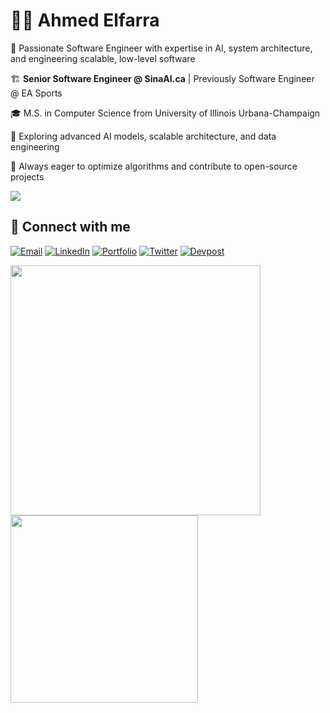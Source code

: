 # 👨‍💻 Ahmed Elfarra

🚀 Passionate Software Engineer with expertise in AI, system architecture, and engineering scalable, low-level software

🏗️ **Senior Software Engineer @ SinaAI.ca** | Previously Software Engineer @ EA Sports

🎓 M.S. in Computer Science from University of Illinois Urbana-Champaign

🔬 Exploring advanced AI models, scalable architecture, and data engineering

🎯 Always eager to optimize algorithms and contribute to open-source projects

![](https://komarev.com/ghpvc/?username=elfarradev&color=blue)

## 🔗 Connect with me

[![Email](https://img.shields.io/badge/Email-D14836?style=for-the-badge&logo=gmail&logoColor=white)](mailto:aelfarr2@gmail.com)
[![LinkedIn](https://img.shields.io/badge/LinkedIn-0077B5?style=for-the-badge&logo=linkedin&logoColor=white)](https://www.linkedin.com/in/AhmedElfarra)
[![Portfolio](https://img.shields.io/badge/Portfolio-000000?style=for-the-badge&logo=About.me&logoColor=white)](https://aelfarra.com)
[![Twitter](https://img.shields.io/badge/Twitter-1DA1F2?style=for-the-badge&logo=twitter&logoColor=white)](https://twitter.com/YourTwitterHandle)
[![Devpost](https://img.shields.io/badge/Devpost-003E54?style=for-the-badge&logo=devpost&logoColor=white)](https://devpost.com/YourDevpostHandle)

<p float="left">
  <img src="https://github-readme-streak-stats.herokuapp.com/?user=elfarradev&theme=radical" width="400" />
  <img src="https://github-readme-stats.vercel.app/api/top-langs/?username=elfarradev&layout=compact&theme=radical" width="300" />
</p>
